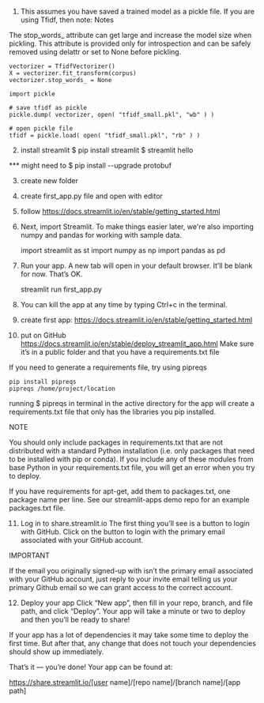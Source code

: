 1) This assumes you have saved a trained model as a pickle file. If you are using Tfidf, then note: 
Notes

The stop_words_ attribute can get large and increase the model size when pickling. This attribute is provided only for introspection and can be safely removed using delattr or set to None before pickling. 

    vectorizer = TfidfVectorizer()
    X = vectorizer.fit_transform(corpus)
    vectorizer.stop_words_ = None

    import pickle
    
    # save tfidf as pickle
    pickle.dump( vectorizer, open( "tfidf_small.pkl", "wb" ) )
    
    # open pickle file
    tfidf = pickle.load( open( "tfidf_small.pkl", "rb" ) )


2) install streamlit
    $ pip install streamlit
    $ streamlit hello

*** might need to $ pip install --upgrade protobuf

3) create new folder
   
4) create first_app.py file and open with editor

5) follow https://docs.streamlit.io/en/stable/getting_started.html

6) Next, import Streamlit.
To make things easier later, we're also importing numpy and pandas for working with sample data.

    import streamlit as st
    import numpy as np
    import pandas as pd


7) Run your app. A new tab will open in your default browser. It’ll be blank for now. That’s OK.

    streamlit run first_app.py

8) You can kill the app at any time by typing Ctrl+c in the terminal.

9) create first app: https://docs.streamlit.io/en/stable/getting_started.html

10) put on GitHub https://docs.streamlit.io/en/stable/deploy_streamlit_app.html
Make sure it’s in a public folder and that you have a requirements.txt file

If you need to generate a requirements file, try using pipreqs

    pip install pipreqs
    pipreqs /home/project/location

running $ pipreqs in terminal in the active directory for the app will create a requirements.txt file that only has the libraries you pip installed.

NOTE

You should only include packages in requirements.txt that are not distributed with a standard Python installation (i.e. only packages that need to be installed with pip or conda). If you include any of these modules from base Python in your requirements.txt file, you will get an error when you try to deploy.

If you have requirements for apt-get, add them to packages.txt, one package name per line. See our streamlit-apps demo repo for an example packages.txt file.

11) Log in to share.streamlit.io
The first thing you’ll see is a button to login with GitHub. Click on the button to login with the primary email associated with your GitHub account.

IMPORTANT

If the email you originally signed-up with isn’t the primary email associated with your GitHub account, just reply to your invite email telling us your primary Github email so we can grant access to the correct account.

12) Deploy your app
Click “New app”, then fill in your repo, branch, and file path, and click “Deploy”. Your app will take a minute or two to deploy and then you’ll be ready to share!

If your app has a lot of dependencies it may take some time to deploy the first time. But after that, any change that does not touch your dependencies should show up immediately.

That’s it — you’re done! Your app can be found at:

https://share.streamlit.io/[user name]/[repo name]/[branch name]/[app path]